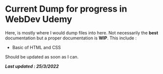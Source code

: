 Current Dump for progress in WebDev Udemy
=====================

Here, is mostly where I would dump files into here. Not necessarily the **best** documentation but a proper documentation is **WIP**. This include :
- Basic of HTML and CSS

Should be updated as soon as I can.

***Last updated : 25/3/2022***